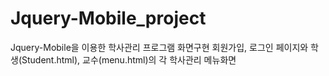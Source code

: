 # Jquery-Mobile_project
Jquery-Mobile을 이용한 학사관리 프로그램 화면구현 
회원가입, 로그인 페이지와 학생(Student.html), 교수(menu.html)의 각 학사관리 메뉴화면
